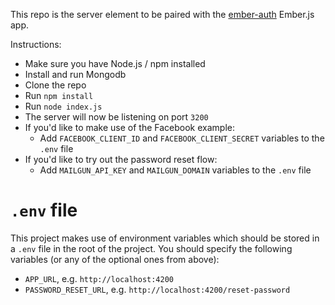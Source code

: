 This repo is the server element to be paired with the [ember-auth](https://github.com/Kerry350/ember-auth) Ember.js app. 

Instructions:

- Make sure you have Node.js / npm installed
- Install and run Mongodb
- Clone the repo 
- Run `npm install`
- Run `node index.js`
- The server will now be listening on port `3200`
- If you'd like to make use of the Facebook example:
  - Add `FACEBOOK_CLIENT_ID` and `FACEBOOK_CLIENT_SECRET` variables to the `.env` file 
- If you'd like to try out the password reset flow:
  - Add `MAILGUN_API_KEY` and `MAILGUN_DOMAIN` variables to the `.env` file

# `.env` file

This project makes use of environment variables which should be stored in a `.env` file in the root of the project. You should specify the following variables (or any of the optional ones from above):

- `APP_URL`, e.g. `http://localhost:4200`
- `PASSWORD_RESET_URL`, e.g. `http://localhost:4200/reset-password`